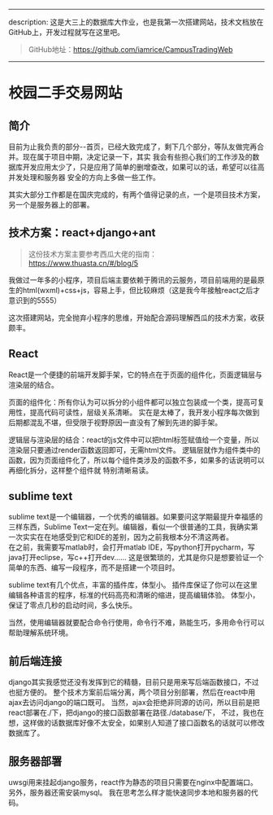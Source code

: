 
---
description: 这是大三上的数据库大作业，也是我第一次搭建网站，技术文档放在GitHub上，开发过程就写在这里吧。
> GitHub地址：https://github.com/iamrice/CampusTradingWeb
---

# 校园二手交易网站

## 简介
目前为止我负责的部分--首页，已经大致完成了，剩下几个部分，等队友做完再合并。现在属于项目中期，决定记录一下，其实
我会有些担心我们的工作涉及的数据库开发应用太少了，只是应用了简单的删增查改，如果可以的话，希望可以往高并发处理和服务器
安全的方向上多做一些工作。

其实大部分工作都是在国庆完成的，有两个值得记录的点，一个是项目技术方案，另一个是服务器上的部署。

## 技术方案：react+django+ant

> 这份技术方案主要参考西瓜大佬的指南：https://www.thuasta.cn/#/blog/5

我做过一年多的小程序，项目后端主要依赖于腾讯的云服务，项目前端用的是最原生的html(wxml)+css+js，容易上手，但比较麻烦（这是我今年接触react之后才意识到的5555）

这次搭建网站，完全抛弃小程序的思维，开始配合源码理解西瓜的技术方案，收获颇丰。

## React
React是一个便捷的前端开发脚手架，它的特点在于页面的组件化，页面逻辑层与渲染层的结合。

页面的组件化：所有你认为可以拆分的小组件都可以独立包装成一个类，提高可复用性，提高代码可读性，层级关系清晰。
实在是太棒了，我开发小程序每次做到后期都混乱不堪，但受限于视野原因一直没有了解到先进的脚手架。

逻辑层与渲染层的结合：react的js文件中可以把html标签赋值给一个变量，所以渲染层只要通过render函数返回即可，无需html文件。
逻辑层就作为组件类中的函数，因为页面组件化了，所以每个组件类涉及的函数不多，如果多的话说明可以再细化拆分，这样整个组件就
特别清晰易读。

## sublime text
sublime text是一个编辑器，一个优秀的编辑器。如果要问这学期最提升幸福感的三样东西，Sublime Text一定在列。编辑器，看似一个很普通的工具，我确实第一次实实在在地感受到它和IDE的差别，因为之前我根本分不清这两者。  
在之前，我需要写matlab时，会打开matlab IDE，写python打开pycharm，写java打开eclipse，写c++打开dev......
这是很繁琐的，尤其是你只是想要验证一个简单的东西、编写一段程序，而不是搭建一个项目时。

sublime text有几个优点，丰富的插件库，体型小。
插件库保证了你可以在这里编辑各种语言的程序，标准的代码高亮和清晰的缩进，提高编辑体验。
体型小，保证了零点几秒的启动时间，多么快乐。

当然，使用编辑器就要配合命令行使用，命令行不难，熟能生巧，多用命令行可以帮助理解系统环境。

## 前后端连接
django其实我感觉还没有发挥到它的精髓，目前只是用来写后端函数接口，不过也挺方便的。
整个技术方案前后端分离，两个项目分别部署，然后在react中用ajax去访问django的端口既可。
当然，ajax会拒绝非同源的访问，所以目前是把react部署在./下，把django的接口函数部署在路径./database/下，
不过，我也在想，这样做的话数据库好像不太安全，如果别人知道了接口函数名的话就可以修改数据库了。

## 服务器部署
uwsgi用来挂起django服务，react作为静态的项目只需要在nginx中配置端口。另外，服务器还需安装mysql。
我在思考怎么样才能快速同步本地和服务器的代码。